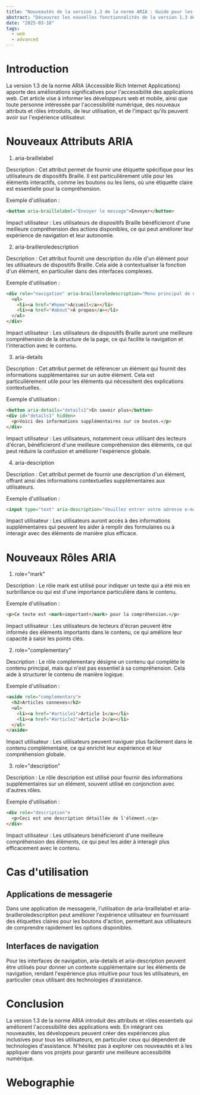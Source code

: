 ```yaml
---
title: "Nouveautés de la version 1.3 de la norme ARIA : Guide pour les développeurs"
abstract: "Découvrez les nouvelles fonctionnalités de la version 1.3 de la norme ARIA. Cet article fournit des exemples pratiques et explique comment ces améliorations renforcent l'accessibilité des applications web pour tous les utilisateurs."
date: "2025-03-18"
tags:
  - web
  - advanced
---
```


# Introduction
La version 1.3 de la norme ARIA (Accessible Rich Internet Applications) apporte des améliorations significatives pour l'accessibilité des applications web. Cet article vise à informer les développeurs web et mobile, ainsi que toute personne intéressée par l'accessibilité numérique, des nouveaux attributs et rôles introduits, de leur utilisation, et de l'impact qu'ils peuvent avoir sur l'expérience utilisateur.

# Nouveaux Attributs ARIA

1. aria-braillelabel

Description : Cet attribut permet de fournir une étiquette spécifique pour les utilisateurs de dispositifs Braille. Il est particulièrement utile pour les éléments interactifs, comme les boutons ou les liens, où une étiquette claire est essentielle pour la compréhension.

Exemple d'utilisation :

```html
<button aria-braillelabel="Envoyer le message">Envoyer</button>
```

Impact utilisateur : Les utilisateurs de dispositifs Braille bénéficieront d'une meilleure compréhension des actions disponibles, ce qui peut améliorer leur expérience de navigation et leur autonomie.

2. aria-brailleroledescription

Description : Cet attribut fournit une description du rôle d'un élément pour les utilisateurs de dispositifs Braille. Cela aide à contextualiser la fonction d'un élément, en particulier dans des interfaces complexes.

Exemple d'utilisation :

```html
<div role="navigation" aria-brailleroledescription="Menu principal de navigation">
  <ul>
    <li><a href="#home">Accueil</a></li>
    <li><a href="#about">À propos</a></li>
  </ul>
</div>
```

Impact utilisateur : Les utilisateurs de dispositifs Braille auront une meilleure compréhension de la structure de la page, ce qui facilite la navigation et l'interaction avec le contenu.

3. aria-details

Description : Cet attribut permet de référencer un élément qui fournit des informations supplémentaires sur un autre élément. Cela est particulièrement utile pour les éléments qui nécessitent des explications contextuelles.

Exemple d'utilisation :

```html
<button aria-details="details1">En savoir plus</button>
<div id="details1" hidden>
  <p>Voici des informations supplémentaires sur ce bouton.</p>
</div>
```

Impact utilisateur : Les utilisateurs, notamment ceux utilisant des lecteurs d'écran, bénéficieront d'une meilleure compréhension des éléments, ce qui peut réduire la confusion et améliorer l'expérience globale.

4. aria-description

Description : Cet attribut permet de fournir une description d'un élément, offrant ainsi des informations contextuelles supplémentaires aux utilisateurs.

Exemple d'utilisation :

```html
<input type="text" aria-description="Veuillez entrer votre adresse e-mail." />
```

Impact utilisateur : Les utilisateurs auront accès à des informations supplémentaires qui peuvent les aider à remplir des formulaires ou à interagir avec des éléments de manière plus efficace.

# Nouveaux Rôles ARIA

1. role="mark"

Description : Le rôle mark est utilisé pour indiquer un texte qui a été mis en surbrillance ou qui est d'une importance particulière dans le contenu.

Exemple d'utilisation :

```html
<p>Ce texte est <mark>important</mark> pour la compréhension.</p>
```

Impact utilisateur : Les utilisateurs de lecteurs d'écran peuvent être informés des éléments importants dans le contenu, ce qui améliore leur capacité à saisir les points clés.

2. role="complementary"

Description : Le rôle complementary désigne un contenu qui complète le contenu principal, mais qui n'est pas essentiel à sa compréhension. Cela aide à structurer le contenu de manière logique.

Exemple d'utilisation :

```html
<aside role="complementary">
  <h2>Articles connexes</h2>
  <ul>
    <li><a href="#article1">Article 1</a></li>
    <li><a href="#article2">Article 2</a></li>
  </ul>
</aside>
```

Impact utilisateur : Les utilisateurs peuvent naviguer plus facilement dans le contenu complémentaire, ce qui enrichit leur expérience et leur compréhension globale.

3. role="description"

Description : Le rôle description est utilisé pour fournir des informations supplémentaires sur un élément, souvent utilisé en conjonction avec d'autres rôles.

Exemple d'utilisation :

```html
<div role="description">
  <p>Ceci est une description détaillée de l'élément.</p>
</div>
```

Impact utilisateur : Les utilisateurs bénéficieront d'une meilleure compréhension des éléments, ce qui peut les aider à interagir plus efficacement avec le contenu.

# Cas d'utilisation

## Applications de messagerie
Dans une application de messagerie, l'utilisation de aria-braillelabel et aria-brailleroledescription peut améliorer l'expérience utilisateur en fournissant des étiquettes claires pour les boutons d'action, permettant aux utilisateurs de comprendre rapidement les options disponibles.

## Interfaces de navigation
Pour les interfaces de navigation, aria-details et aria-description peuvent être utilisés pour donner un contexte supplémentaire sur les éléments de navigation, rendant l'expérience plus intuitive pour tous les utilisateurs, en particulier ceux utilisant des technologies d'assistance.

# Conclusion
La version 1.3 de la norme ARIA introduit des attributs et rôles essentiels qui améliorent l'accessibilité des applications web. En intégrant ces nouveautés, les développeurs peuvent créer des expériences plus inclusives pour tous les utilisateurs, en particulier ceux qui dépendent de technologies d'assistance. N'hésitez pas à explorer ces nouveautés et à les appliquer dans vos projets pour garantir une meilleure accessibilité numérique.

# Webographie